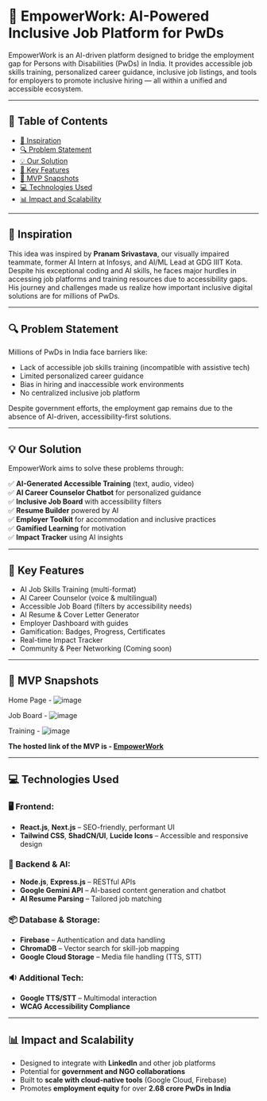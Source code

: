 # 🚀 EmpowerWork: AI-Powered Inclusive Job Platform for PwDs

EmpowerWork is an AI-driven platform designed to bridge the employment gap for Persons with Disabilities (PwDs) in India. It provides accessible job skills training, personalized career guidance, inclusive job listings, and tools for employers to promote inclusive hiring — all within a unified and accessible ecosystem.

---

## 📌 Table of Contents

- [🌟 Inspiration](#-inspiration)
- [🔍 Problem Statement](#-problem-statement)
- [💡 Our Solution](#-our-solution)
- [🧠 Key Features](#-key-features)
- [📸 MVP Snapshots](#-mvp-snapshots)
- [💻 Technologies Used](#-technologies-used)
- [📊 Impact and Scalability](#-impact-and-scalability)

---

## 🌟 Inspiration

This idea was inspired by **Pranam Srivastava**, our visually impaired teammate, former AI Intern at Infosys, and AI/ML Lead at GDG IIIT Kota. Despite his exceptional coding and AI skills, he faces major hurdles in accessing job platforms and training resources due to accessibility gaps. His journey and challenges made us realize how important inclusive digital solutions are for millions of PwDs.

---

## 🔍 Problem Statement

Millions of PwDs in India face barriers like:

- Lack of accessible job skills training (incompatible with assistive tech)
- Limited personalized career guidance
- Bias in hiring and inaccessible work environments
- No centralized inclusive job platform

Despite government efforts, the employment gap remains due to the absence of AI-driven, accessibility-first solutions.

---

## 💡 Our Solution

EmpowerWork aims to solve these problems through:

✅ **AI-Generated Accessible Training** (text, audio, video)  
✅ **AI Career Counselor Chatbot** for personalized guidance  
✅ **Inclusive Job Board** with accessibility filters  
✅ **Resume Builder** powered by AI  
✅ **Employer Toolkit** for accommodation and inclusive practices  
✅ **Gamified Learning** for motivation  
✅ **Impact Tracker** using AI insights  

---

## 🧠 Key Features

- AI Job Skills Training (multi-format)
- AI Career Counselor (voice & multilingual)
- Accessible Job Board (filters by accessibility needs)
- AI Resume & Cover Letter Generator
- Employer Dashboard with guides
- Gamification: Badges, Progress, Certificates
- Real-time Impact Tracker
- Community & Peer Networking (Coming soon)

---


## 📸 MVP Snapshots

Home Page - 
![image](https://github.com/user-attachments/assets/81bdb512-736d-4b02-a208-f9cd0e8cc368)

Job Board - 
![image](https://github.com/user-attachments/assets/3a3259eb-6830-4361-b6fc-6659388578fc)

Training - 
![image](https://github.com/user-attachments/assets/479c63ff-598e-4572-837a-b4ee8f2d3f2d)


**The hosted link of the MVP is - [EmpowerWork](http://precise-divine-lab.ngrok-free.app)**


---

## 💻 Technologies Used

### 🖥️ Frontend:
- **React.js**, **Next.js** – SEO-friendly, performant UI
- **Tailwind CSS**, **ShadCN/UI**, **Lucide Icons** – Accessible and responsive design

### 🧠 Backend & AI:
- **Node.js**, **Express.js** – RESTful APIs
- **Google Gemini API** – AI-based content generation and chatbot
- **AI Resume Parsing** – Tailored job matching

### 📦 Database & Storage:
- **Firebase** – Authentication and data handling
- **ChromaDB** – Vector search for skill-job mapping
- **Google Cloud Storage** – Media file handling (TTS, STT)

### 🔉 Additional Tech:
- **Google TTS/STT** – Multimodal interaction
- **WCAG Accessibility Compliance**

---


## 📊 Impact and Scalability

- Designed to integrate with **LinkedIn** and other job platforms
- Potential for **government and NGO collaborations**
- Built to **scale with cloud-native tools** (Google Cloud, Firebase)
- Promotes **employment equity** for over **2.68 crore PwDs in India**

